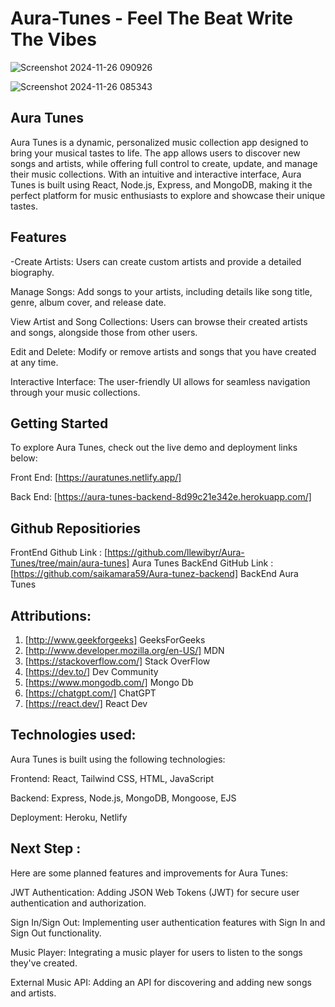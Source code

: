 # Aura-Tunes - Feel The Beat Write The Vibes



![Screenshot 2024-11-26 090926](https://github.com/user-attachments/assets/91a4bba7-7218-46b5-a2b5-6bddf8b9a321)










![Screenshot 2024-11-26 085343](https://github.com/user-attachments/assets/6c4071f7-d55a-47be-9b9a-1f548a708322)



## Aura Tunes

Aura Tunes is a dynamic, personalized music collection app designed to bring your musical tastes to life. The app allows users to discover new songs and artists, while offering full control to create, update, and manage their music collections. With an intuitive and interactive interface, Aura Tunes is built using React, Node.js, Express, and MongoDB, making it the perfect platform for music enthusiasts to explore and showcase their unique tastes.

## Features

-Create Artists: Users can create custom artists and provide a detailed biography.

Manage Songs: Add songs to your artists, including details like song title, genre, album cover, and release date.

View Artist and Song Collections: Users can browse their created artists and songs, alongside those from other users.

Edit and Delete: Modify or remove artists and songs that you have created at any time.

Interactive Interface: The user-friendly UI allows for seamless navigation through your music collections.

## Getting Started
To explore Aura Tunes, check out the live demo and deployment links below:

Front End: [https://auratunes.netlify.app/]

 Back End: [https://aura-tunes-backend-8d99c21e342e.herokuapp.com/]

## Github Repositiories

 FrontEnd Github Link : [https://github.com/llewibyr/Aura-Tunes/tree/main/aura-tunes] Aura Tunes
 BackEnd GitHub Link : [https://github.com/saikamara59/Aura-tunez-backend] BackEnd Aura Tunes

## Attributions:

1. [http://www.geekforgeeks] GeeksForGeeks
2. [http://www.developer.mozilla.org/en-US/] MDN
3. [https://stackoverflow.com/] Stack OverFlow
4. [https://dev.to/] Dev Community
5. [https://www.mongodb.com/] Mongo Db
6. [https://chatgpt.com/] ChatGPT
7. [https://react.dev/] React Dev

## Technologies used:

Aura Tunes is built using the following technologies:

Frontend: React, Tailwind CSS, HTML, JavaScript

Backend: Express, Node.js, MongoDB, Mongoose, EJS

Deployment: Heroku, Netlify

## Next Step :

Here are some planned features and improvements for Aura Tunes:

JWT Authentication: Adding JSON Web Tokens (JWT) for secure user authentication and authorization.

Sign In/Sign Out: Implementing user authentication features with Sign In and Sign Out functionality.

Music Player: Integrating a music player for users to listen to the songs they've created.

External Music API: Adding an API for discovering and adding new songs and artists.
